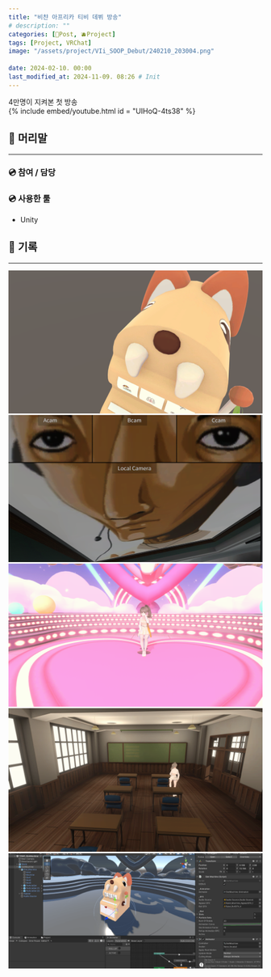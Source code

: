 ```yaml
---
title: "비챤 아프리카 티비 데뷔 방송"
# description: ""
categories: [📀Post, 🫐Project]
tags: [Project, VRChat]
image: "/assets/project/VIi_SOOP_Debut/240210_203004.png"

date: 2024-02-10. 00:00
last_modified_at: 2024-11-09. 08:26 # Init
---
```


4만명이 지켜본 첫 방송  
{% include embed/youtube.html id = "UIHoQ-4ts38" %}

## 📀 머리말

---

### 💿 참여 / 담당

### 💿 사용한 툴

- Unity

## 📀 기록

---
![240209_230940](/assets/project/VIi_SOOP_Debut/240209_230940.png)
![240210_173823](/assets/project/VIi_SOOP_Debut/240210_173823.png)
![240210_182540](/assets/project/VIi_SOOP_Debut/240210_182540.png)
![240210_201030](/assets/project/VIi_SOOP_Debut/240210_201030.png)
![240210_203004](/assets/project/VIi_SOOP_Debut/240210_203004.png)
